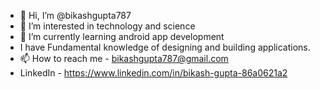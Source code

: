 - 👋 Hi, I’m @bikashgupta787
- 👀 I’m interested in technology and science
- 🌱 I’m currently learning android app development
- I have Fundamental knowledge of designing and building applications.
- 📫 How to reach me - bikashgupta787@gmail.com
- LinkedIn - https://www.linkedin.com/in/bikash-gupta-86a0621a2

<!---
bikashgupta787/bikashgupta787 is a ✨ special ✨ repository because its `README.md` (this file) appears on your GitHub profile.
You can click the Preview link to take a look at your changes.
--->
